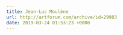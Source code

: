 ```yaml
---
title: Jean-Luc Moulène
url: http://artforum.com/archive/id=29983
date: 2019-03-24 01:53:23 +0000
---
```

